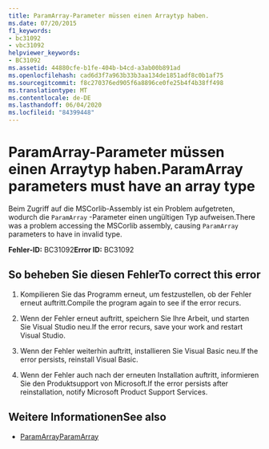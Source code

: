 ```yaml
---
title: ParamArray-Parameter müssen einen Arraytyp haben.
ms.date: 07/20/2015
f1_keywords:
- bc31092
- vbc31092
helpviewer_keywords:
- BC31092
ms.assetid: 44880cfe-b1fe-404b-b4cd-a3ab00b891ad
ms.openlocfilehash: cad6d3f7a963b33b3aa134de1851adf8c0b1af75
ms.sourcegitcommit: f8c270376ed905f6a8896ce0fe25b4f4b38ff498
ms.translationtype: MT
ms.contentlocale: de-DE
ms.lasthandoff: 06/04/2020
ms.locfileid: "84399448"
---
```

# <a name="paramarray-parameters-must-have-an-array-type"></a><span data-ttu-id="63f21-102">ParamArray-Parameter müssen einen Arraytyp haben.</span><span class="sxs-lookup"><span data-stu-id="63f21-102">ParamArray parameters must have an array type</span></span>
<span data-ttu-id="63f21-103">Beim Zugriff auf die MSCorlib-Assembly ist ein Problem aufgetreten, wodurch die `ParamArray` -Parameter einen ungültigen Typ aufweisen.</span><span class="sxs-lookup"><span data-stu-id="63f21-103">There was a problem accessing the MSCorlib assembly, causing `ParamArray` parameters to have in invalid type.</span></span>  
  
 <span data-ttu-id="63f21-104">**Fehler-ID:** BC31092</span><span class="sxs-lookup"><span data-stu-id="63f21-104">**Error ID:** BC31092</span></span>  
  
## <a name="to-correct-this-error"></a><span data-ttu-id="63f21-105">So beheben Sie diesen Fehler</span><span class="sxs-lookup"><span data-stu-id="63f21-105">To correct this error</span></span>  
  
1. <span data-ttu-id="63f21-106">Kompilieren Sie das Programm erneut, um festzustellen, ob der Fehler erneut auftritt.</span><span class="sxs-lookup"><span data-stu-id="63f21-106">Compile the program again to see if the error recurs.</span></span>  
  
2. <span data-ttu-id="63f21-107">Wenn der Fehler erneut auftritt, speichern Sie Ihre Arbeit, und starten Sie Visual Studio neu.</span><span class="sxs-lookup"><span data-stu-id="63f21-107">If the error recurs, save your work and restart Visual Studio.</span></span>  
  
3. <span data-ttu-id="63f21-108">Wenn der Fehler weiterhin auftritt, installieren Sie Visual Basic neu.</span><span class="sxs-lookup"><span data-stu-id="63f21-108">If the error persists, reinstall Visual Basic.</span></span>  
  
4. <span data-ttu-id="63f21-109">Wenn der Fehler auch nach der erneuten Installation auftritt, informieren Sie den Produktsupport von Microsoft.</span><span class="sxs-lookup"><span data-stu-id="63f21-109">If the error persists after reinstallation, notify Microsoft Product Support Services.</span></span>  
  
## <a name="see-also"></a><span data-ttu-id="63f21-110">Weitere Informationen</span><span class="sxs-lookup"><span data-stu-id="63f21-110">See also</span></span>

- [<span data-ttu-id="63f21-111">ParamArray</span><span class="sxs-lookup"><span data-stu-id="63f21-111">ParamArray</span></span>](../language-reference/modifiers/paramarray.md)
